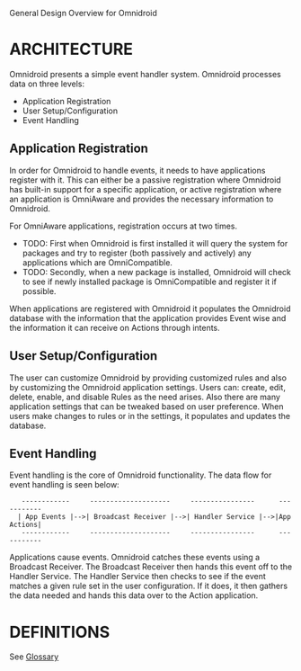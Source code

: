 General Design Overview for Omnidroid

# ARCHITECTURE #

Omnidroid presents a simple event handler system.  Omnidroid processes data on three levels:
  * Application Registration
  * User Setup/Configuration
  * Event Handling

## Application Registration ##
In order for Omnidroid to handle events, it needs to have applications register with it.  This can either be a passive registration where Omnidroid has built-in support for a specific application, or active registration where an application is OmniAware and provides the necessary information to Omnidroid.

For OmniAware applications, registration occurs at two times.
  * TODO: First when Omnidroid is first installed it will query the system for packages and try to register (both passively and actively) any applications which are OmniCompatible.
  * TODO: Secondly, when a new package is installed, Omnidroid will check to see if newly installed package is OmniCompatible and register it if possible.

When applications are registered with Omnidroid it populates the Omnidroid database with the information that the application provides Event wise and the information it can receive on Actions through intents.


## User Setup/Configuration ##
The user can customize Omnidroid by providing customized rules and also by customizing the Omnidroid application settings.  Users can: create, edit, delete, enable, and disable Rules as the need arises.  Also there are many application settings that can be tweaked based on user preference.  When users make changes to rules or in the settings, it populates and updates the database.


## Event Handling ##
Event handling is the core of Omnidroid functionality.  The data flow for event handling is seen below:
```
   ------------     --------------------     ----------------      -----------
  | App Events |-->| Broadcast Receiver |-->| Handler Service |-->|App Actions|
   ------------     --------------------     ----------------      -----------
```
Applications cause events.  Omnidroid catches these events using a Broadcast Receiver.  The Broadcast Receiver then hands this event off to the Handler Service.  The Handler Service then checks to see if the event matches a given rule set in the user configuration.  If it does, it then gathers the data needed and hands this data over to the Action application.

# DEFINITIONS #

See [Glossary](Glossary.md)